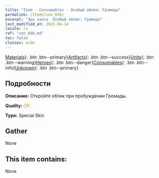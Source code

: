 ```yaml
---
title: "Item - Consumables - Особый облик: Громада"
permalink: /Items/con_656/
excerpt: "Эра хаоса  Особый облик: Громада"
last_modified_at: 2021-04-14
locale: ru
ref: "con_656.md"
toc: false
classes: wide
---
```

 [Materials](/ru/Items/){: .btn .btn--primary}[Artifacts](/ru/Items/Artifacts/){: .btn .btn--success}[Units](/ru/Items/Units/){: .btn .btn--warning}[Heroes](/ru/Items/Heroes/){: .btn .btn--danger}[Consumables](/ru/Items/Consumables/){: .btn .btn--info}[Unknown](/ru/Items/Unknown/){: .btn .btn--primary}

## Подробности
 **Описание:** Откройте облик при пробуждении Громады.

 **Quality:** <span style="color: #FF8C00">OK</span>

 **Type:** Special Skin

## Gather

  None

## This item contains:

  None

